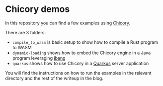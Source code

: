 # Chicory demos

In this repository you can find a few examples using [Chicory](https://github.com/dylibso/chicory).

There are 3 folders:

- `compile_to_wasm` is basic setup to show how to compile a Rust program to WASM
- `dynamic-loading` shows how to embed the Chicory engine in a Java program leveraging [jbang](https://www.jbang.dev/)
- `quarkus` shows how to use Chicory in a [Quarkus](https://quarkus.io/) server application

You will find the instructions on how to run the examples in the relevant directory and the rest of the writeup in the blog.
